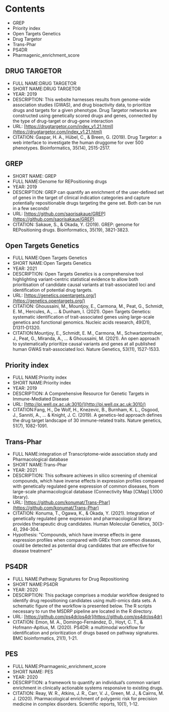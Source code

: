 # Contents
- GREP
- Priority index
- Open Targets Genetics
- Drug Targetor
- Trans-Phar
- PS4DR
- Pharmagenic_enrichment_score

## DRUG TARGETOR
- FULL NAME:DRUG TARGETOR
- SHORT NAME:DRUG TARGETOR
- YEAR: 2019
- DESCRIPTION: This website harnesses results from genome-wide association studies (GWAS), and drug bioactivity data, to prioritize drugs and targets for a given phenotype. Drug Targetor networks are constructed using genetically scored drugs and genes, connected by the type of drug-target or drug-gene interaction
- URL: [https://drugtargetor.com/index_v1.21.html](https://drugtargetor.com/index_v1.21.html)
- CITATION:  Gaspar, H. A., Hübel, C., & Breen, G. (2019). Drug Targetor: a web interface to investigate the human druggome for over 500 phenotypes. Bioinformatics, 35(14), 2515-2517.

## GREP
- SHORT NAME: GREP
- FULL NAME:Genome for REPositioning drugs
- YEAR: 2019
- DESCRIPTION: GREP can quantify an enrichment of the user-defined set of genes in the target of clinical indication categories and capture potentially repositionable drugs targeting the gene set. Both can be run in a few seconds!
- URL: [https://github.com/saorisakaue/GREP](https://github.com/saorisakaue/GREP)
- CITATION: Sakaue, S., & Okada, Y. (2019). GREP: genome for REPositioning drugs. Bioinformatics, 35(19), 3821-3823.

## Open Targets Genetics
- FULL NAME:Open Targets Genetics
- SHORT NAME:Open Targets Genetics
- YEAR: 2021
- DESCRIPTION: Open Targets Genetics is a comprehensive tool highlighting variant-centric statistical evidence to allow both prioritisation of candidate causal variants at trait-associated loci and identification of potential drug targets.
- URL: [https://genetics.opentargets.org/](https://genetics.opentargets.org/)
- CITATION: Ghoussaini, M., Mountjoy, E., Carmona, M., Peat, G., Schmidt, E. M., Hercules, A., ... & Dunham, I. (2021). Open Targets Genetics: systematic identification of trait-associated genes using large-scale genetics and functional genomics. Nucleic acids research, 49(D1), D1311-D1320.
- CITATION:Mountjoy, E., Schmidt, E. M., Carmona, M., Schwartzentruber, J., Peat, G., Miranda, A., ... & Ghoussaini, M. (2021). An open approach to systematically prioritize causal variants and genes at all published human GWAS trait-associated loci. Nature Genetics, 53(11), 1527-1533.

## Priority index
- FULL NAME:Priority index
- SHORT NAME:Priority index
- YEAR: 2019
- DESCRIPTION: A Comprehensive Resource for Genetic Targets in Immune-Mediated Disease
- URL: [http://pi.well.ox.ac.uk:3010/](http://pi.well.ox.ac.uk:3010/)
- CITATION:Fang, H., De Wolf, H., Knezevic, B., Burnham, K. L., Osgood, J., Sanniti, A., ... & Knight, J. C. (2019). A genetics-led approach defines the drug target landscape of 30 immune-related traits. Nature genetics, 51(7), 1082-1091.

## Trans-Phar
- FULL NAME:integration of Transcriptome-wide association study and Pharmacological database
- SHORT NAME:Trans-Phar 
- YEAR: 2021
- DESCRIPTION: This software achieves in silico screening of chemical compounds, which have inverse effects in expression profiles compared with genetically regulated gene expression of common diseases, from large-scale pharmacological database (Connectivity Map [CMap] L1000 library).
- URL: [https://github.com/konumat/Trans-Phar](https://github.com/konumat/Trans-Phar)
- CITATION: Konuma, T., Ogawa, K., & Okada, Y. (2021). Integration of genetically regulated gene expression and pharmacological library provides therapeutic drug candidates. Human Molecular Genetics, 30(3-4), 294-304.
- Hypothesis: "Compounds, which have inverse effects in gene expression profiles when compared with GREx from common diseases, could be detected as potential drug candidates that are effective for disease treatment"

## PS4DR
- FULL NAME:Pathway Signatures for Drug Repositioning
- SHORT NAME:PS4DR
- YEAR: 2020
- DESCRIPTION: This package comprises a modular workflow designed to identify drug repositioning candidates using multi-omics data sets. A schematic figure of the workflow is presented below. The R scripts necessary to run the MSDRP pipeline are located in the R directory.
- URL: [https://github.com/ps4dr/ps4dr](https://github.com/ps4dr/ps4dr)
- CITATION: Emon, M. A., Domingo-Fernández, D., Hoyt, C. T., & Hofmann-Apitius, M. (2020). PS4DR: a multimodal workflow for identification and prioritization of drugs based on pathway signatures. BMC bioinformatics, 21(1), 1-21.


## PES
- FULL NAME:Pharmagenic_enrichment_score
- SHORT NAME: PES
- YEAR: 2020
- DESCRIPTION: a framework to quantify an individual’s common variant enrichment in clinically actionable systems responsive to existing drugs.
- CITATION: Reay, W. R., Atkins, J. R., Carr, V. J., Green, M. J., & Cairns, M. J. (2020). Pharmacological enrichment of polygenic risk for precision medicine in complex disorders. Scientific reports, 10(1), 1-12.
